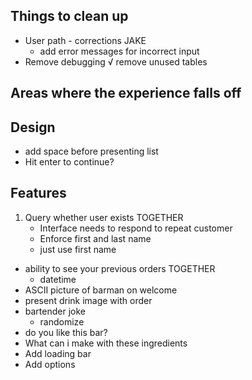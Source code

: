 ## Things to clean up
* User path - corrections JAKE
    * add error messages for incorrect input
* Remove debugging 
√ remove unused tables

## Areas where the experience falls off

## Design
* add space before presenting list
* Hit enter to continue? 


## Features
1. Query whether user exists TOGETHER
    * Interface needs to respond to repeat customer
    * Enforce first and last name
    * just use first name
        



* ability to see your previous orders TOGETHER
    * datetime
* ASCII picture of barman on welcome 
* present drink image with order 
* bartender joke 
    * randomize
* do you like this bar? 
* What can i make with these ingredients 
* Add loading bar
* Add options


